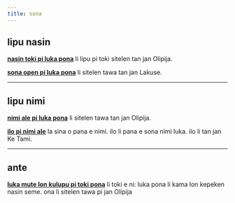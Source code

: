 ```yaml
---
title: sona
---
```


## lipu nasin

[**nasin toki pi luka pona**](https://lukapona.blogspot.com/2021/04/nasin-toki-pi-luka-pona-open.html) li lipu pi toki sitelen tan jan Olipija.

[**sona open pi luka pona**](https://youtu.be/Cs9ihWV9rXM) li sitelen tawa tan jan Lakuse. 

---

## lipu nimi

[**nimi ale pi luka pona**](https://youtu.be/rE_crkyRPhQ?si=DB8vlWstBNYNLTYp) li sitelen tawa tan jan Olipija. 

[**ilo pi nimi ale**](antetokipona.infinityfreeapp.com/lukapona/) la sina o pana e nimi. ilo li pana e sona nimi luka. ilo li tan jan Ke Tami. 

---

## ante

[**luka mute lon kulupu pi toki pona**](https://youtu.be/bswaSX9xpMc?list=PLejmSMwvYi4YLentgc6Tq3NRdDds5g7iQ) li toki e ni: luka pona li kama lon kepeken nasin seme. ona li sitelen tawa pi jan Olipija 